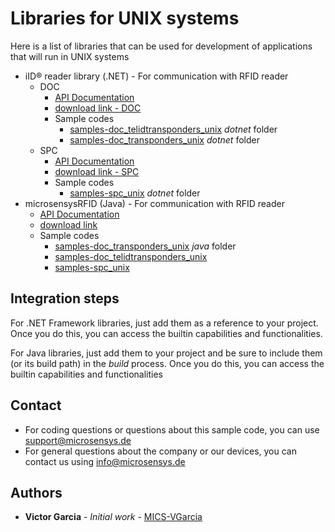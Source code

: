 # Libraries for UNIX systems
Here is a list of libraries that can be used for development of applications that will run in UNIX systems

* iID® reader library (.NET) - For communication with RFID reader
    * DOC
        * [API Documentation](https://www.microsensys.de/downloads/DevSamples/Libraries/UNIX/iIDReaderLibrary%20-%20.NET%20library/APIDoc_DocInterfaceControl_1.0_E.pdf)
        * [download link - DOC](https://www.nuget.org/packages/Microsensys.iIDReaderLibrary.DocInterfaceControl/)
        * Sample codes
            * [samples-doc_telidtransponders_unix](https://github.com/Micro-Sensys/samples-doc_telidtransponders_unix) *dotnet* folder
            * [samples-doc_transponders_unix](https://github.com/Micro-Sensys/samples-doc_transponders_unix) *dotnet* folder
    * SPC
        * [API Documentation](https://www.microsensys.de/downloads/DevSamples/Libraries/UNIX/iIDReaderLibrary%20-%20.NET%20library/APIDoc_SpcInterfaceControl_1.0_E.pdf)
        * [download link - SPC](https://www.nuget.org/packages/Microsensys.iIDReaderLibrary.SpcInterfaceControl/)
        * Sample codes
            * [samples-spc_unix](https://github.com/Micro-Sensys/samples-spc_unix) *dotnet* folder 
* microsensysRFID (Java) - For communication with RFID reader
    * [API Documentation](https://www.microsensys.de/downloads/DevSamples/Libraries/UNIX/microsensysRFID%20-%20jar%20library/APIDoc%20MicroSensys%20iID3000%20Java%20API%20-%20UNIX%20E6_2.pdf)
    * [download link](https://www.microsensys.de/downloads/DevSamples/Libraries/UNIX/microsensysRFID%20-%20jar%20library/)
    * Sample codes
        * [samples-doc_transponders_unix](https://github.com/Micro-Sensys/samples-doc_transponders_unix) *java* folder
        * [samples-doc_telidtransponders_unix](https://github.com/Micro-Sensys/samples-doc_telidtransponders_unix)
        * [samples-spc_unix](https://github.com/Micro-Sensys/samples-spc_unix)

## Integration steps
For .NET Framework libraries, just add them as a reference to your project. Once you do this, you can access the builtin capabilities and functionalities.

For Java libraries, just add them to your project and be sure to include them (or its build path) in the *build* process. Once you do this, you can access the builtin capabilities and functionalities

## Contact
* For coding questions or questions about this sample code, you can use [support@microsensys.de](mailto:support@microsensys.de)
* For general questions about the company or our devices, you can contact us using [info@microsensys.de](mailto:info@microsensys.de)

## Authors

* **Victor Garcia** - *Initial work* - [MICS-VGarcia](https://github.com/MICS-VGarcia/)
